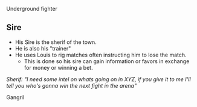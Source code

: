 Underground fighter


## Sire
- His Sire is the sherif of the town.
- He is also his "trainer"
- He uses Louis to rig matches often instructing him to lose the match.
	-  This is done so his sire can gain information or favors in exchange for money or winning a bet.

*Sherif: "I need some intel on whats going on in XYZ, if you give it to me I'll tell you who's gonna win the next fight in the arena"*


Gangril



